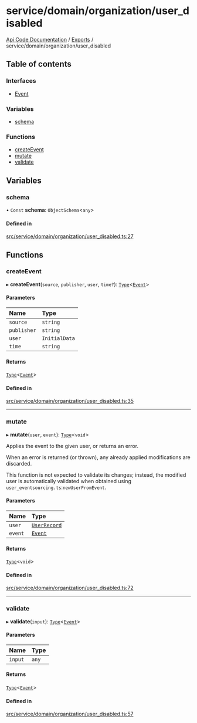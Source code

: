 # service/domain/organization/user\_disabled
 
[Api Code Documentation](../README.md) / [Exports](../modules.md) / service/domain/organization/user\_disabled

## Table of contents

### Interfaces

- [Event](../interfaces/service_domain_organization_user_disabled.Event.md)

### Variables

- [schema](service_domain_organization_user_disabled.md#schema)

### Functions

- [createEvent](service_domain_organization_user_disabled.md#createevent)
- [mutate](service_domain_organization_user_disabled.md#mutate)
- [validate](service_domain_organization_user_disabled.md#validate)

## Variables

### schema

• `Const` **schema**: `ObjectSchema`<`any`\>

#### Defined in

[src/service/domain/organization/user_disabled.ts:27](https://github.com/openkfw/TruBudget/blob/4d7fd4be/api/src/service/domain/organization/user_disabled.ts#L27)

## Functions

### createEvent

▸ **createEvent**(`source`, `publisher`, `user`, `time?`): [`Type`](result.md#type)<[`Event`](../interfaces/service_domain_organization_user_disabled.Event.md)\>

#### Parameters

| Name | Type |
| :------ | :------ |
| `source` | `string` |
| `publisher` | `string` |
| `user` | `InitialData` |
| `time` | `string` |

#### Returns

[`Type`](result.md#type)<[`Event`](../interfaces/service_domain_organization_user_disabled.Event.md)\>

#### Defined in

[src/service/domain/organization/user_disabled.ts:35](https://github.com/openkfw/TruBudget/blob/4d7fd4be/api/src/service/domain/organization/user_disabled.ts#L35)

___

### mutate

▸ **mutate**(`user`, `event`): [`Type`](result.md#type)<`void`\>

Applies the event to the given user, or returns an error.

When an error is returned (or thrown), any already applied modifications are
discarded.

This function is not expected to validate its changes; instead, the modified user
is automatically validated when obtained using
`user_eventsourcing.ts`:`newUserFromEvent`.

#### Parameters

| Name | Type |
| :------ | :------ |
| `user` | [`UserRecord`](../interfaces/service_domain_organization_user_record.UserRecord.md) |
| `event` | [`Event`](../interfaces/service_domain_organization_user_disabled.Event.md) |

#### Returns

[`Type`](result.md#type)<`void`\>

#### Defined in

[src/service/domain/organization/user_disabled.ts:72](https://github.com/openkfw/TruBudget/blob/4d7fd4be/api/src/service/domain/organization/user_disabled.ts#L72)

___

### validate

▸ **validate**(`input`): [`Type`](result.md#type)<[`Event`](../interfaces/service_domain_organization_user_disabled.Event.md)\>

#### Parameters

| Name | Type |
| :------ | :------ |
| `input` | `any` |

#### Returns

[`Type`](result.md#type)<[`Event`](../interfaces/service_domain_organization_user_disabled.Event.md)\>

#### Defined in

[src/service/domain/organization/user_disabled.ts:57](https://github.com/openkfw/TruBudget/blob/4d7fd4be/api/src/service/domain/organization/user_disabled.ts#L57)
